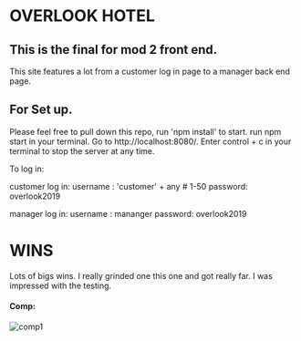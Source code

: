 # OVERLOOK HOTEL

## This is the final for mod 2 front end.
This site features a lot from a customer log in page to a manager back end page.

## For Set up.
Please feel free to pull down this repo, run 'npm install' to start.
run npm start in your terminal. Go to http://localhost:8080/. Enter control + c in your terminal to stop the server at any time.

To log in:

customer log in:
username : 'customer' + any # 1-50
password: overlook2019

manager log in:
username : mananger
password: overlook2019

# WINS

Lots of bigs wins. I really grinded one this one and got really far. I was impressed with the testing.

#### Comp:

![comp1](https://ibb.co/fX5j9xc)
